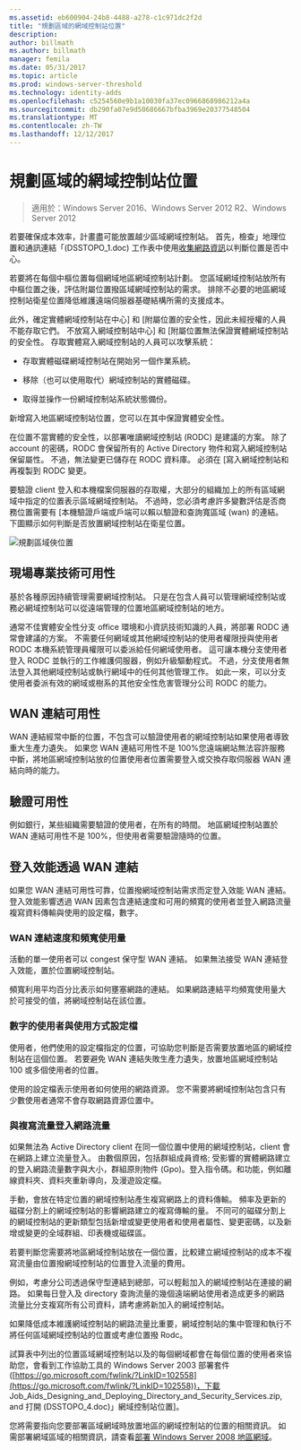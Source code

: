 ```yaml
---
ms.assetid: eb600904-24b8-4488-a278-c1c971dc2f2d
title: "規劃區域的網域控制站位置"
description: 
author: billmath
ms.author: billmath
manager: femila
ms.date: 05/31/2017
ms.topic: article
ms.prod: windows-server-threshold
ms.technology: identity-adds
ms.openlocfilehash: c5254560e9b1a10030fa37ec0966868986212a4a
ms.sourcegitcommit: db290fa07e9d50686667bfba3969e20377548504
ms.translationtype: MT
ms.contentlocale: zh-TW
ms.lasthandoff: 12/12/2017
---
```

# <a name="planning-regional-domain-controller-placement"></a>規劃區域的網域控制站位置

>適用於：Windows Server 2016、Windows Server 2012 R2、Windows Server 2012

若要確保成本效率，計畫盡可能放置越少區域網域控制站。 首先，檢查」地理位置和通訊連結「(DSSTOPO_1.doc) 工作表中使用[收集網路資訊](../../ad-ds/plan/Collecting-Network-Information.md)以判斷位置是否中心。  
  
若要將在每個中樞位置每個網域地區網域控制站計劃。 您區域網域控制站放所有中樞位置之後，評估附屬位置撥區域網域控制站的需求。 排除不必要的地區網域控制站衛星位置降低維護遠端伺服器基礎結構所需的支援成本。  
  
此外，確定實體網域控制站在中心] 和 [附屬位置的安全性，因此未經授權的人員不能存取它們。 不放寫入網域控制站中心] 和 [附屬位置無法保證實體網域控制站的安全性。 存取實體寫入網域控制站的人員可以攻擊系統：  
  
-   存取實體磁碟網域控制站在開始另一個作業系統。  
  
-   移除（也可以使用取代）網域控制站的實體磁碟。  
  
-   取得並操作一份網域控制站系統狀態備份。  
  
新增寫入地區網域控制站位置，您可以在其中保證實體安全性。  
  
在位置不當實體的安全性，以部署唯讀網域控制站 (RODC) 是建議的方案。 除了 account 的密碼，RODC 會保留所有的 Active Directory 物件和寫入網域控制站保留屬性。 不過，無法變更已儲存在 RODC 資料庫。 必須在 [寫入網域控制站和再複製到 RODC 變更。  
  
要驗證 client 登入和本機檔案伺服器的存取權，大部分的組織加上的所有區域網域中指定的位置表示區域網域控制站。 不過時，您必須考慮許多變數評估是否商務位置需要有 [本機驗證戶端或戶端可以賴以驗證和查詢寬區域 (wan) 的連結。 下圖顯示如何判斷是否放置網域控制站在衛星位置。  
  
![規劃區域俠位置](media/Planning-Regional-Domain-Controller-Placement/49892c8c-2c99-4aab-92ba-808dbc8048e2.gif)  
  
## <a name="onsite-technical-expertise-availability"></a>現場專業技術可用性  
基於各種原因持續管理需要網域控制站。 只是在包含人員可以管理網域控制站或務必網域控制站可以從遠端管理的位置地區網域控制站的地方。  
  
通常不佳實體安全性分支 office 環境和小資訊技術知識的人員，將部署 RODC 通常會建議的方案。 不需要任何網域或其他網域控制站的使用者權限授與使用者 RODC 本機系統管理員權限可以委派給任何網域使用者。 這可讓本機分支使用者登入 RODC 並執行的工作維護伺服器，例如升級驅動程式。 不過，分支使用者無法登入其他網域控制站或執行網域中的任何其他管理工作。 如此一來，可以分支使用者委派有效的網域或樹系的其他安全性危害管理分公司 RODC 的能力。  
  
## <a name="wan-link-availability"></a>WAN 連結可用性  
WAN 連結經常中斷的位置，不包含可以驗證使用者的網域控制站如果使用者導致重大生產力遺失。 如果您 WAN 連結可用性不是 100%您遠端網站無法容許服務中斷，將地區網域控制站放的位置使用者位置需要登入或交換存取伺服器 WAN 連結向時的能力。  
  
## <a name="authentication-availability"></a>驗證可用性  
例如銀行，某些組織需要驗證的使用者，在所有的時間。 地區網域控制站置於 WAN 連結可用性不是 100%，但使用者需要驗證隨時的位置。  
  
## <a name="logon-performance-over-wan-links"></a>登入效能透過 WAN 連結  
如果您 WAN 連結可用性可靠，位置撥網域控制站需求而定登入效能 WAN 連結。 登入效能影響透過 WAN 因素包含連結速度和可用的頻寬的使用者並登入網路流量複寫資料傳輸與使用的設定檔，數字。  
  
### <a name="wan-link-speed-and-bandwidth-utilization"></a>WAN 連結速度和頻寬使用量  
活動的單一使用者可以 congest 保守型 WAN 連結。 如果無法接受 WAN 連結登入效能，置於位置網域控制站。  
  
頻寬利用平均百分比表示如何壅塞網路的連結。 如果網路連結平均頻寬使用量大於可接受的值，將網域控制站在該位置。  
  
### <a name="number-of-users-and-usage-profiles"></a>數字的使用者與使用方式設定檔  
使用者，他們使用的設定檔指定的位置，可協助您判斷是否需要放置地區的網域控制站在這個位置。 若要避免 WAN 連結失敗生產力遺失，放置地區網域控制站 100 或多個使用者的位置。  
  
使用的設定檔表示使用者如何使用的網路資源。 您不需要將網域控制站包含只有少數使用者通常不會存取網路資源位置中。  
  
### <a name="logon-network-traffic-vs-replication-traffic"></a>與複寫流量登入網路流量  
如果無法為 Active Directory client 在同一個位置中使用的網域控制站，client 會在網路上建立流量登入。 由數個原因，包括群組成員資格; 受影響的實體網路建立的登入網路流量數字與大小，群組原則物件 (Gpo)。登入指令碼。和功能，例如離線資料夾、資料夾重新導向，及漫遊設定檔。  
  
手動，會放在特定位置的網域控制站產生複寫網路上的資料傳輸。 頻率及更新的磁碟分割上的網域控制站的影響網路建立的複寫傳輸的量。 不同可的磁碟分割上的網域控制站的更新類型包括新增或變更使用者和使用者屬性、變更密碼，以及新增或變更的全域群組、印表機或磁碟區。  
  
若要判斷您需要將地區網域控制站放在一個位置，比較建立網域控制站的成本不複寫流量由位置撥網域控制站的位置登入流量的費用。  
  
例如，考慮分公司透過保守型連結到總部，可以輕鬆加入的網域控制站在連接的網路。 如果每日登入及 directory 查詢流量的幾個遠端網站使用者造成更多的網路流量比分支複寫所有公司資料，請考慮將新加入的網域控制站。  
  
如果降低成本維護網域控制站的網路流量比重要，網域控制站的集中管理和執行不將任何區域網域控制站的位置或考慮位置撥 Rodc。  
  
試算表中列出的位置區域網域控制站以及的每個網域都會在每個位置的使用者來協助您，會看到工作協助工具的 Windows Server 2003 部署套件 ([https://go.microsoft.com/fwlink/?LinkID=102558](https://go.microsoft.com/fwlink/?LinkID=102558))，下載 Job_Aids_Designing_and_Deploying_Directory_and_Security_Services.zip, and 打開 (DSSTOPO_4.doc)」網域控制站位置]。  
  
您將需要指向您要部署區域網域時放置地區的網域控制站的位置的相關資訊。 如需部署網域區域的相關資訊，請查看[部署 Windows Server 2008 地區網域](https://technet.microsoft.com/library/cc755118.aspx)。  
  


